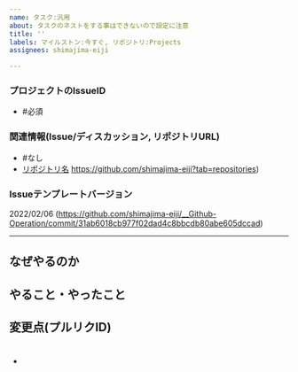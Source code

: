 ```yaml
---
name: タスク:汎用
about: タスクのネストをする事はできないので設定に注意
title: ''
labels: マイルストン:今すぐ, リポジトリ:Projects
assignees: shimajima-eiji

---
```


### プロジェクトのIssueID
- #必須

### 関連情報(Issue/ディスカッション, リポジトリURL)
- #なし
-  [リポジトリ名](https://github.com/shimajima-eiji/) https://github.com/shimajima-eiji?tab=repositories)

### Issueテンプレートバージョン
2022/02/06 (https://github.com/shimajima-eiji/__Github-Operation/commit/31ab6018cb977f02dad4c8bbcdb80abe605dccad)

---

## なぜやるのか


## やること・やったこと


## 変更点(プルリクID)
- #
